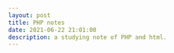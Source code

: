```yaml
---
layout: post
title: PHP notes
date: 2021-06-22 21:01:00
description: a studying note of PHP and html.
---
```


